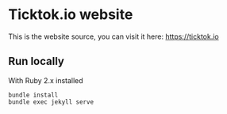 # Ticktok.io website

This is the website source, you can visit it here: https://ticktok.io

## Run locally 
With Ruby 2.x installed
```
bundle install 
bundle exec jekyll serve
```


